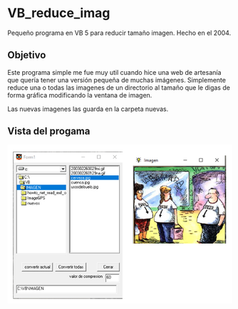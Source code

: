 # VB_reduce_imag
Pequeño programa en VB 5 para reducir tamaño imagen. Hecho en el 2004.

## Objetivo
Este programa simple me fue muy util cuando hice una web de artesanía que quería tener una versión pequeña de muchas imágenes.
Simplemente reduce una o todas las imagenes de un directorio al tamaño que le digas de forma gráfica modificando la ventana de imagen.

Las nuevas imagenes las guarda en la carpeta nuevas.

## Vista del progama

![vista de reduce imagenes](reduce_imag.png)
